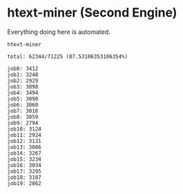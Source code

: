 # htext-miner (Second Engine)

Everything doing here is automated.

```
htext-miner

total: 62344/71225 (87.53106353106354%)

job0: 3412
job1: 3248
job2: 2929
job3: 3098
job4: 3494
job5: 3090
job6: 3060
job7: 3016
job8: 3059
job9: 2794
job10: 3124
job11: 2924
job12: 3131
job13: 3086
job14: 3267
job15: 3234
job16: 3034
job17: 3295
job18: 3187
job19: 2862
```
